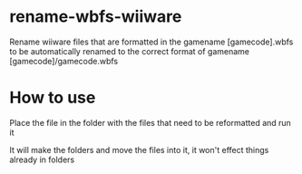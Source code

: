 # rename-wbfs-wiiware
Rename wiiware files that are formatted in the gamename [gamecode].wbfs to be automatically renamed to the correct format of gamename [gamecode]/gamecode.wbfs

# How to use
Place the file in the folder with the files that need to be reformatted and run it

It will make the folders and move the files into it, it won't effect things already in folders

